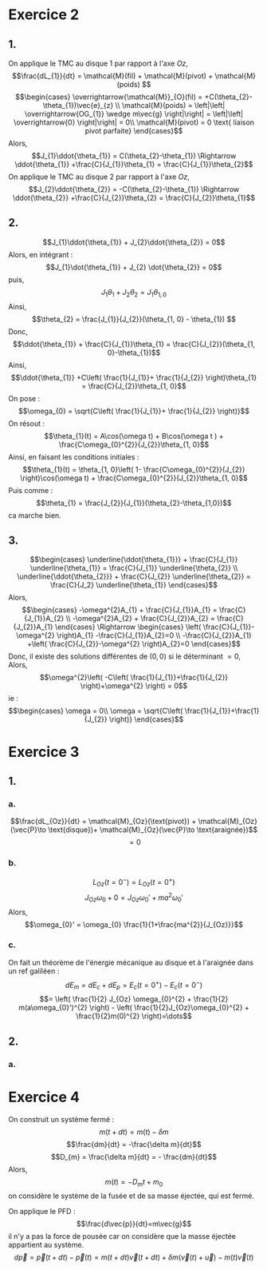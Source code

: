 # Exercice 2
## 1.
On applique le TMC au disque 1 par rapport à l'axe $Oz$, 
$$\frac{dL_{1}}{dt} = \mathcal{M}(fil) + \mathcal{M}(pivot) + \mathcal{M}(poids) $$
$$\begin{cases}
\overrightarrow{\mathcal{M}}_{O}(fil) = +C(\theta_{2}-\theta_{1})\vec{e}_{z} \\
\mathcal{M}(poids) = \left|\left| \overrightarrow{OG_{1}} \wedge m\vec{g} \right|\right| = \left|\left| \overrightarrow{0} \right|\right| = 0\\
\mathcal{M}(pivot) = 0 \text{ liaison pivot parfaite}
\end{cases}$$
Alors, 
$$J_{1}\ddot{\theta_{1}} = C(\theta_{2}-\theta_{1}) \Rightarrow \ddot{\theta_{1}} +\frac{C}{J_{1}}\theta_{1} = \frac{C}{J_{1}}\theta_{2}$$
On applique le TMC au disque 2 par rapport à l'axe $Oz$, 
$$J_{2}\ddot{\theta_{2}} = -C(\theta_{2}-\theta_{1}) \Rightarrow \ddot{\theta_{2}} +\frac{C}{J_{2}}\theta_{2} = \frac{C}{J_{2}}\theta_{1}$$

## 2.
$$J_{1}\ddot{\theta_{1}} + J_{2}\ddot{\theta_{2}} = 0$$
Alors, en intégrant : 
$$J_{1}\dot{\theta_{1}} + J_{2} \dot{\theta_{2}} = 0$$
puis, 
$$J_{1}{\theta_{1}} + J_{2}\theta_{2} = J_{1}\theta_{1, 0}$$
Ainsi, 
$$\theta_{2} = \frac{J_{1}}{J_{2}}(\theta_{1, 0} - \theta_{1}) $$
Donc, 
$$\ddot{\theta_{1}} + \frac{C}{J_{1}}\theta_{1} = \frac{C}{J_{2}}(\theta_{1, 0}-\theta_{1})$$
Ainsi, 
$$\ddot{\theta_{1}} +C\left( \frac{1}{J_{1}}+ \frac{1}{J_{2}} \right)\theta_{1} = \frac{C}{J_{2}}\theta_{1, 0}$$
On pose : 
$$\omega_{0} = \sqrt{C\left( \frac{1}{J_{1}}+ \frac{1}{J_{2}} \right)}$$
On résout : 
$$\theta_{1}(t) = A\cos(\omega t) + B\cos(\omega t ) + \frac{C\omega_{0}^{2}}{J_{2}}\theta_{1, 0}$$
Ainsi, en faisant les conditions initiales : 
$$\theta_{1}(t) = \theta_{1, 0}\left( 1- \frac{C\omega_{0}^{2}}{J_{2}} \right)\cos(\omega t) + \frac{C\omega_{0}^{2}}{J_{2}}\theta_{1, 0}$$
Puis comme : 
$$\theta_{1} = \frac{J_{2}}{J_{1}}(\theta_{2}-\theta_{1,0})$$
ca marche bien.

## 3.
$$\begin{cases}
\underline{\ddot{\theta_{1}}} + \frac{C}{J_{1}} \underline{\theta_{1}} = \frac{C}{J_{1}} \underline{\theta_{2}} \\
\underline{\ddot{\theta_{2}}} + \frac{C}{J_{2}} \underline{\theta_{2}} = \frac{C}{J_2} \underline{\theta_{1}}
\end{cases}$$
Alors,
$$\begin{cases}
-\omega^{2}A_{1} + \frac{C}{J_{1}}A_{1} = \frac{C}{J_{1}}A_{2} \\
-\omega^{2}A_{2} + \frac{C}{J_{2}}A_{2} = \frac{C}{J_{2}}A_{1}
\end{cases} \Rightarrow \begin{cases}
\left( \frac{C}{J_{1}}-\omega^{2} \right)A_{1} -\frac{C}{J_{1}}A_{2}=0 \\
-\frac{C}{J_{2}}A_{1} +\left( \frac{C}{J_{2}}-\omega^{2} \right)A_{2}=0
\end{cases}$$
Donc, il existe des solutions différentes de $(0, 0)$ si le déterminant $=0$, 
Alors, 
$$\omega^{2}\left( -C\left( \frac{1}{J_{1}}+\frac{1}{J_{2}} \right)+\omega^{2} \right) = 0$$
ie : 
$$\begin{cases}
\omega = 0\\
\omega = \sqrt{C\left( \frac{1}{J_{1}}+\frac{1}{J_{2}} \right)}
\end{cases}$$

# Exercice 3
## 1.
### a.
$$\frac{dL_{Oz}}{dt} = \mathcal{M}_{Oz}(\text{pivot}) + \mathcal{M}_{Oz}(\vec{P}\to \text{disque})+ \mathcal{M}_{Oz}(\vec{P}\to \text{araignée})$$
$$= 0$$
### b.
$$L_{Oz}(t = 0^{-}) = L_{Oz}(t = 0^{+})$$
$$J_{Oz}\omega_{0} + 0 = J_{Oz}\omega_{0}'+ ma^{2}\omega_{0}'$$
Alors, 
$$\omega_{0}' = \omega_{0} \frac{1}{1+\frac{ma^{2}}{J_{Oz}}}$$
### c.
On fait un théorème de l'énergie mécanique au disque et à l'araignée dans un ref galiléen : 
$$dE_{m} = dE_{c} + dE_{p} = E_{c}(t = 0^{+}) - E_{c}(t = 0^{-}) $$
$$= \left( \frac{1}{2} J_{Oz} \omega_{0}^{2} + \frac{1}{2} m(a\omega_{0}')^{2} \right) - \left( \frac{1}{2}J_{Oz}\omega_{0}^{2} + \frac{1}{2}m(0)^{2} \right)=\dots$$

## 2.
### a.

# Exercice 4
On construit un système fermé : 
$$m(t + dt) = m(t) - \delta m$$
$$\frac{dm}{dt} = -\frac{\delta m}{dt}$$
$$D_{m} = \frac{\delta m}{dt} = - \frac{dm}{dt}$$
Alors, 
$$m(t) = -D_{m}t + m_{0}$$
on considère le système de la fusée et de sa masse éjectée, qui est fermé.

On applique le PFD : 
$$\frac{d\vec{p}}{dt}=m\vec{g}$$
il n'y a pas la force de pousée car on considère que la masse éjectée appartient au système. 
$$d\vec{p} = \vec{p}(t+dt) - \vec{p}(t) = m(t+dt)\vec{v}(t+dt)+\delta m(\vec{v}(t) + \vec{u})  - m(t)\vec{v}(t)$$
